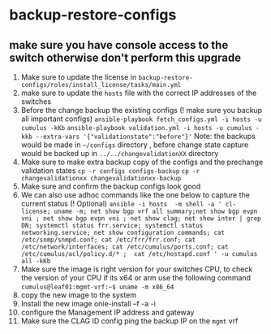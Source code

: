 # backup-restore-configs

## make sure you have console access to the switch otherwise don't perform this upgrade
1. Make sure to update the license in  `backup-restore-configs/roles/install_license/tasks/main.yml` 
2. make sure to update the `hosts` file with the correct IP addresses of the switches 
3. Before the change backup the existing configs (! make sure you backup all important configs)
`ansible-playbook fetch_configs.yml -i hosts -u cumulus -kKb`
`ansible-playbook validation.yml -i hosts -u cumulus -kkb --extra-vars '{"validationstate":"before"}'`
Note: the backups would be made in `~/configs` directory , before change state capture would be backed up in `../../changevalidationXX` directory 
4. Make sure to make extra backup copy of the configs and the prechange validation states 
`cp -r configs configs-backup`
`cp -r changevalidationxx changevalidationxx-backup` 
5. Make sure and confirm the backup configs look good 
6. We can also use adhoc commands like the one below to capture the current status  (! Optional)
`ansible -i hosts  -m shell -a ' cl-license; uname -m; net show bgp vrf all summary;net show bgp evpn vni ; net show bgp evpn vni ; net show clag; net show inter | grep DN; systemctl status frr.service; systemctl status networking.service; net show configuration commands; cat /etc/snmp/snmpd.conf; cat /etc/frr/frr.conf; cat /etc/network/interfaces; cat /etc/cumulus/ports.conf; cat  /etc/cumulus/acl/policy.d/* ;  cat /etc/hostapd.conf ' -u cumulus   all -kKb` 
6. Make sure the image is right version for your switches CPU, to check the version of your CPU if its x64 or arm use the following command
`cumulus@leaf01:mgmt-vrf:~$ uname -m
x86_64
` 
7. copy the new image to the system 
8. Install the new image 
onie-install –f -a -i <image-location>
9. configure the Management IP address and gateway 
10. Make sure the CLAG ID config ping the backup IP on the `mgmt` vrf 



